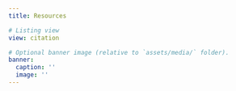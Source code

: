 ```yaml
---
title: Resources

# Listing view
view: citation

# Optional banner image (relative to `assets/media/` folder).
banner:
  caption: ''
  image: ''
---
```

